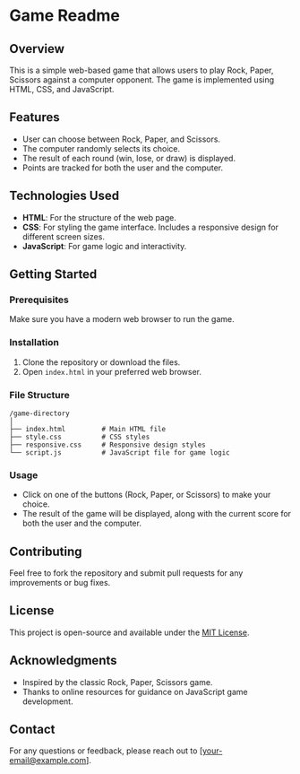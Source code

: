 # Game Readme

## Overview
This is a simple web-based game that allows users to play Rock, Paper, Scissors against a computer opponent. The game is implemented using HTML, CSS, and JavaScript.

## Features
- User can choose between Rock, Paper, and Scissors.
- The computer randomly selects its choice.
- The result of each round (win, lose, or draw) is displayed.
- Points are tracked for both the user and the computer.

## Technologies Used
- **HTML**: For the structure of the web page.
- **CSS**: For styling the game interface. Includes a responsive design for different screen sizes.
- **JavaScript**: For game logic and interactivity.

## Getting Started

### Prerequisites
Make sure you have a modern web browser to run the game.

### Installation
1. Clone the repository or download the files.
2. Open `index.html` in your preferred web browser.

### File Structure
```
/game-directory
│
├── index.html         # Main HTML file
├── style.css          # CSS styles
├── responsive.css     # Responsive design styles
└── script.js          # JavaScript file for game logic
```

### Usage
- Click on one of the buttons (Rock, Paper, or Scissors) to make your choice.
- The result of the game will be displayed, along with the current score for both the user and the computer.

## Contributing
Feel free to fork the repository and submit pull requests for any improvements or bug fixes.

## License
This project is open-source and available under the [MIT License](LICENSE).

## Acknowledgments
- Inspired by the classic Rock, Paper, Scissors game.
- Thanks to online resources for guidance on JavaScript game development.

## Contact
For any questions or feedback, please reach out to [your-email@example.com].
